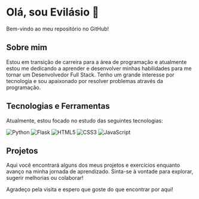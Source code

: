 # Olá, sou Evilásio 👋

Bem-vindo ao meu repositório no GitHub!

## Sobre mim

Estou em transição de carreira para a área de programação e atualmente estou me dedicando a aprender e desenvolver minhas habilidades para me tornar um Desenvolvedor Full Stack. Tenho um grande interesse por tecnologia e sou apaixonado por resolver problemas através da programação.

## Tecnologias e Ferramentas

Atualmente, estou focado no estudo das seguintes tecnologias:

![Python](https://img.shields.io/badge/Python-3776AB?style=for-the-badge&logo=python&logoColor=white) ![Flask](https://img.shields.io/badge/Flask-000000?style=for-the-badge&logo=flask&logoColor=white) ![HTML5](https://img.shields.io/badge/HTML5-E34F26?style=for-the-badge&logo=html5&logoColor=white) ![CSS3](https://img.shields.io/badge/CSS3-1572B6?style=for-the-badge&logo=css3&logoColor=white) ![JavaScript](https://img.shields.io/badge/JavaScript-F7DF1E?style=for-the-badge&logo=javascript&logoColor=black)

## Projetos

Aqui você encontrará alguns dos meus projetos e exercícios enquanto avanço na minha jornada de aprendizado. Sinta-se à vontade para explorar, sugerir melhorias ou colaborar!

Agradeço pela visita e espero que goste do que encontrar por aqui!



